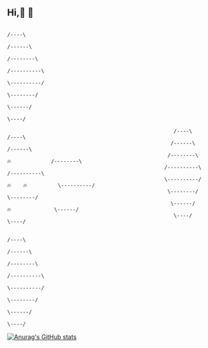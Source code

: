 ## Hi,👋 👋
                                                                            /----\                                                                               
                                                                           /------\ 
                                                                          /--------\
                                                                         /----------\
                                                                         \----------/
                                                                          \--------/
                                                                           \------/ 
                                                                            \----/ 
                                                      
                                                          /----\                              /----\
                                                         /------\                            /------\            
                                                        /--------\           🔥             /--------\
                                                       /----------\                        /----------\
                                                       \----------/       🔥    🔥          \----------/
                                                        \--------/                          \--------/
                                                         \------/            🔥              \------/ 
                                                          \----/                              \----/ 
                                  
                                                                            /----\
                                                                           /------\ 
                                                                          /--------\
                                                                         /----------\
                                                                         \----------/
                                                                          \--------/
                                                                           \------/ 
                                                                            \----/               
[![Anurag's GitHub stats](https://github-readme-stats.vercel.app/api?username=wangzhen11aaa)](https://github.com/anuraghazra/github-readme-stats)

